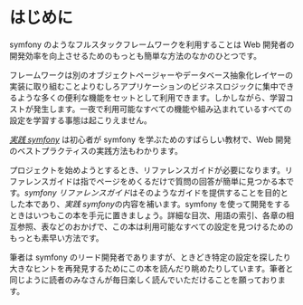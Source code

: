 はじめに
========

symfony のようなフルスタックフレームワークを利用することは Web 開発者の開発効率を向上させるためのもっとも簡単な方法のなかのひとつです。

フレームワークは別のオブジェクトページャーやデータベース抽象化レイヤーの実装に取り組むことよりむしろアプリケーションのビジネスロジックに集中できるような多くの便利な機能をセットとして利用できます。しかしながら、学習コストが発生します。一夜で利用可能なすべての機能や組み込まれているすべての設定を学習する事態は起こりえません。

[*実践 symfony*](http://www.symfony-project.org/jobeet/) は初心者が symfony を学ぶためのすばらしい教材で、Web 開発のベストプラクティスの実践方法もわかります。

プロジェクトを始めようとするとき、リファレンスガイドが必要になります。リファレンスガイドは指でページをめくるだけで質問の回答が簡単に見つかる本です。*symfony リファレンスガイド*はそのようなガイドを提供することを目的とした本であり、*実践 symfony*の内容を補います。symfony を使って開発をするときはいつもこの本を手元に置きましょう。詳細な目次、用語の索引、各章の相互参照、表などのおかげで、この本は利用可能なすべての設定を見つけるためのもっとも素早い方法です。

筆者は symfony のリード開発者でありますが、ときどき特定の設定を探したり大きなヒントを再発見するためにこの本を読んだり眺めたりしています。筆者と同じように読者のみなさんが毎日楽しく読んでいただけることを願っております。
